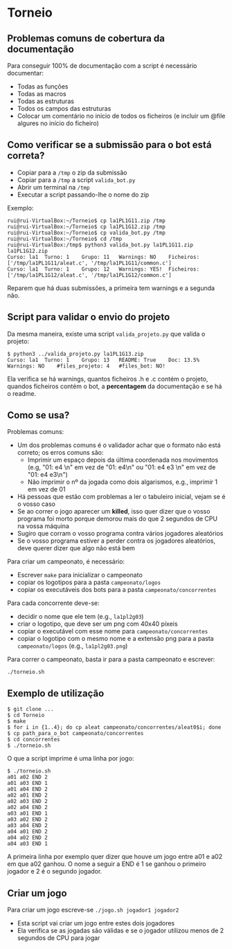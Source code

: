 # Torneio

## Problemas comuns de cobertura da documentação
Para conseguir 100% de documentação com a script é necessário documentar:

* Todas as funções
* Todas as macros
* Todas as estruturas
* Todos os campos das estruturas
* Colocar um comentário no início de todos os ficheiros (e incluir um @file algures no início do ficheiro)

## Como verificar se a submissão para o bot está correta?

* Copiar para a `/tmp` o zip da submissão
* Copiar para a `/tmp` a script `valida_bot.py`
* Abrir um terminal na `/tmp`
* Executar a script passando-lhe o nome do zip

Exemplo:

```
rui@rui-VirtualBox:~/Torneio$ cp la1PL1G11.zip /tmp
rui@rui-VirtualBox:~/Torneio$ cp la1PL1G12.zip /tmp
rui@rui-VirtualBox:~/Torneio$ cp valida_bot.py /tmp
rui@rui-VirtualBox:~/Torneio$ cd /tmp
rui@rui-VirtualBox:/tmp$ python3 valida_bot.py la1PL1G11.zip la1PL1G12.zip 
Curso: la1	Turno: 1	Grupo: 11	Warnings: NO	Ficheiros: ['/tmp/la1PL1G11/aleat.c', '/tmp/la1PL1G11/common.c']
Curso: la1	Turno: 1	Grupo: 12	Warnings: YES!	Ficheiros: ['/tmp/la1PL1G12/aleat.c', '/tmp/la1PL1G12/common.c']
```

Reparem que há duas submissões, a primeira tem warnings e a segunda não.

## Script para validar o envio do projeto
Da mesma maneira, existe uma script `valida_projeto.py` que valida o projeto:

```
$ python3 ../valida_projeto.py la1PL1G13.zip 
Curso: la1	Turno: 1	Grupo: 13	README: True	Doc: 13.5%	Warnings: NO	#files_projeto: 4	#files_bot: NO!
```

Ela verifica se há warnings, quantos ficheiros .h e .c contém o projeto, quandos ficheiros contém o bot, a __percentagem__ da documentação e se há o readme.

## Como se usa?

Problemas comuns:

* Um dos problemas comuns é o validador achar que o formato não está correto; os erros comuns são:
  * Imprimir um espaço depois da última coordenada nos movimentos (e.g, "01: e4 \n" em vez de "01: e4\n" ou "01: e4 e3 \n" em vez de "01: e4 e3\n")
  * Não imprimir o nº da jogada como dois algarismos, e.g., imprimir 1 em vez de 01
* Há pessoas que estão com problemas a ler o tabuleiro inicial, vejam se é o vosso caso
* Se ao correr o jogo aparecer um __killed__, isso quer dizer que o vosso programa foi morto porque demorou mais do que 2 segundos de CPU na vossa máquina
* Sugiro que corram o vosso programa contra vários jogadores aleatórios
* Se o vosso programa estiver a perder contra os jogadores aleatórios, deve querer dizer que algo não está bem

Para criar um campeonato, é necessário:

* Escrever `make` para inicializar o campeonato
* copiar os logotipos para a pasta `campeonato/logos`
* copiar os executáveis dos bots para a pasta `campeonato/concorrentes`

Para cada concorrente deve-se:
* decidir o nome que ele tem (e.g., `la1pl2g03`)
* criar o logotipo, que deve ser um png com 40x40 píxeis
* copiar o executável com esse nome para `campeonato/concorrentes`
* copiar o logotipo com o mesmo nome e a extensão png para a pasta `campeonato/logos` (e.g., `la1pl2g03.png`)

Para correr o campeonato, basta ir para a pasta campeonato e escrever:

```
./torneio.sh
```

## Exemplo de utilização
```
$ git clone ...
$ cd Torneio
$ make
$ for i in {1..4}; do cp aleat campeonato/concorrentes/aleat0$i; done
$ cp path_para_o_bot campeonato/concorrentes
$ cd concorrentes
$ ./torneio.sh
```

O que a script imprime é uma linha por jogo:

```
$ ./torneio.sh 
a01 a02 END 2
a01 a03 END 1
a01 a04 END 2
a02 a01 END 2
a02 a03 END 2
a02 a04 END 2
a03 a01 END 1
a03 a02 END 2
a03 a04 END 2
a04 a01 END 2
a04 a02 END 2
a04 a03 END 1
```

A primeira linha por exemplo quer dizer que houve um jogo entre a01 e a02 em que a02 ganhou. O nome a seguir a END é 1 se ganhou o primeiro jogador e 2 é o segundo jogador.

## Criar um jogo
Para criar um jogo escreve-se `./jogo.sh jogador1 jogador2`

* Esta script vai criar um jogo entre estes dois jogadores
* Ela verifica se as jogadas são válidas e se o jogador utilizou menos de 2 segundos de CPU para jogar
